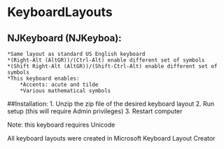 # KeyboardLayouts

## NJKeyboard (NJKeyboa):
	*Same layout as standard US English keyboard
	*(Right-Alt (AltGR))/(Ctrl-Alt) enable different set of symbols
	*(Shift Right-Alt (AltGR))/(Shift-Ctrl-Alt) enable different set of symbols
	*This keyboard enables:
		*Accents: acute and tilde
		*Various mathematical symbols
##Installation:
	1. Unzip the zip file of the desired keyboard layout
	2. Run setup (this will require Admin privileges)
	3. Restart computer

Note: this keyboard requires Unicode

All keyboard layouts were created in Microsoft Keyboard Layout Creator 
